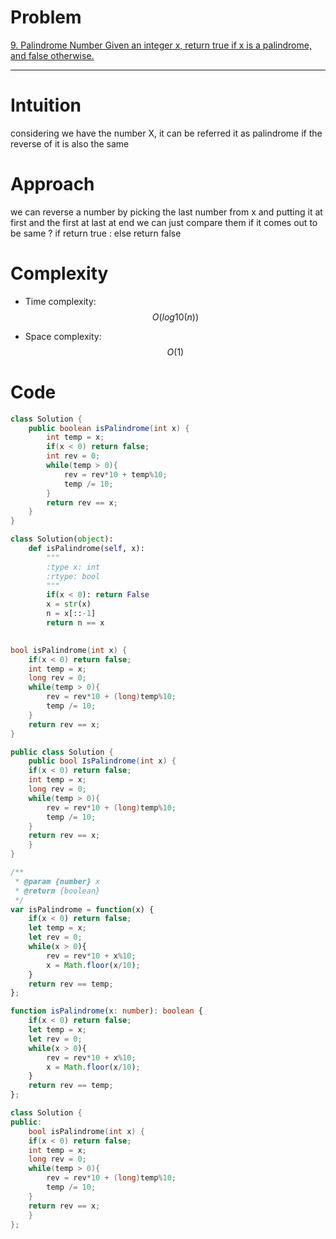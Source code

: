 
# Problem
<!-- Problem statement with number here -->
[
    9. Palindrome Number
Given an integer x, return true if x is a palindrome, and false otherwise.
](
    https://leetcode.com/problems/palindrome-number/
)
<!-- Link:  -->

---

# Intuition
<!-- Describe your first thoughts on how to solve this problem. -->
considering we have the number X,
it can be referred it as palindrome if the reverse of it is also the same

# Approach
<!-- Describe your approach to solving the problem. -->
we can reverse a number
by picking the last number from x and putting it at first and the first at last
at end we can just compare them if it comes out to be same ? if return true : else return false

# Complexity
- Time complexity: $$O(log10(n))$$
<!-- Add your time complexity here, e.g. $$O(n)$$ -->
- Space complexity: $$O(1)$$
<!-- Add your space complexity here, e.g. $$O(n)$$ -->

# Code
```java []
class Solution {
    public boolean isPalindrome(int x) {
        int temp = x;
        if(x < 0) return false;
        int rev = 0;
        while(temp > 0){
            rev = rev*10 + temp%10;
            temp /= 10;
        }
        return rev == x;
    }
}
```
```python []
class Solution(object):
    def isPalindrome(self, x):
        """
        :type x: int
        :rtype: bool
        """
        if(x < 0): return False
        x = str(x)
        n = x[::-1]
        return n == x
        
```        
```c []
bool isPalindrome(int x) {
    if(x < 0) return false;
    int temp = x; 
    long rev = 0;
    while(temp > 0){
        rev = rev*10 + (long)temp%10;
        temp /= 10;
    }
    return rev == x;
}
```
```c# []
public class Solution {
    public bool IsPalindrome(int x) {
    if(x < 0) return false;
    int temp = x; 
    long rev = 0;
    while(temp > 0){
        rev = rev*10 + (long)temp%10;
        temp /= 10;
    }
    return rev == x;
    }
}
```
```javascript []
/**
 * @param {number} x
 * @return {boolean}
 */
var isPalindrome = function(x) {
    if(x < 0) return false;
    let temp = x; 
    let rev = 0;
    while(x > 0){
        rev = rev*10 + x%10;
        x = Math.floor(x/10);
    }
    return rev == temp;
};
```
```typescript []
function isPalindrome(x: number): boolean {
    if(x < 0) return false;
    let temp = x; 
    let rev = 0;
    while(x > 0){
        rev = rev*10 + x%10;
        x = Math.floor(x/10);
    }
    return rev == temp;
};
```
```c++ []
class Solution {
public:
    bool isPalindrome(int x) {
    if(x < 0) return false;
    int temp = x; 
    long rev = 0;
    while(temp > 0){
        rev = rev*10 + (long)temp%10;
        temp /= 10;
    }
    return rev == x;
    }
};
```